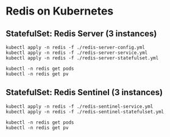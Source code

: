 # Redis on Kubernetes

## StatefulSet: Redis Server (3 instances)

```
kubectl apply -n redis -f ./redis-server-config.yml
kubectl apply -n redis -f ./redis-server-service.yml
kubectl apply -n redis -f ./redis-server-statefulset.yml

kubectl -n redis get pods
kubectl -n redis get pv
```

## StatefulSet: Redis Sentinel (3 instances)

```
kubectl apply -n redis -f ./redis-sentinel-service.yml
kubectl apply -n redis -f ./redis-sentinel-statefulset.yml

kubectl -n redis get pods
kubectl -n redis get pv
```
